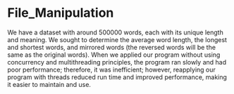 # File_Manipulation
We have a dataset with around 500000 words, each with its unique length and meaning. We sought to determine the average word length, the longest and shortest words, and mirrored words (the reversed words will be the same as the original words). When we applied our program without using concurrency and multithreading principles, the program ran slowly and had poor performance; therefore, it was inefficient; however, reapplying our program with threads reduced run time and improved performance, making it easier to maintain and use.
